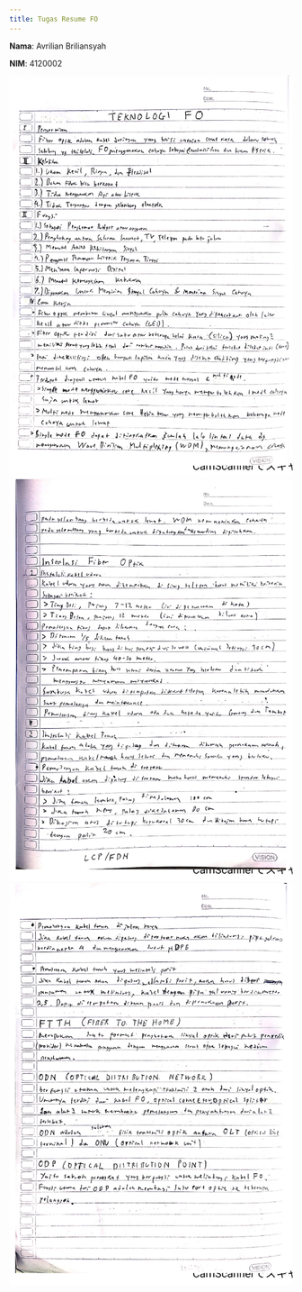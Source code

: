 ```yaml
---
title: Tugas Resume FO
---
```


**Nama**: Avrilian Briliansyah

**NIM**: 4120002

![](./fo-0.jpg)
![](./fo-1.jpg)
![](./fo-2.jpg)
